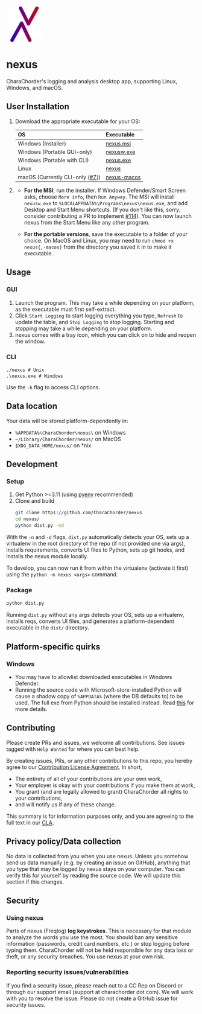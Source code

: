![nexus logo](ui/images/icon.svg)

# nexus

CharaChorder's logging and analysis desktop app, supporting Linux, Windows, and macOS.

## User Installation

1. Download the appropriate executable for your OS:

   | OS                                                                                | Executable                                                                                |
   |-----------------------------------------------------------------------------------|-------------------------------------------------------------------------------------------|
   | Windows (Installer)                                                               | [nexus.msi](https://github.com/CharaChorder/nexus/releases/latest/download/nexus.msi)     |
   | Windows (Portable GUI-only)                                                       | [nexusw.exe](https://github.com/CharaChorder/nexus/releases/latest/download/nexusw.exe)   |
   | Windows (Portable with CLI)                                                       | [nexus.exe](https://github.com/CharaChorder/nexus/releases/latest/download/nexus.exe)     |
   | Linux                                                                             | [nexus](https://github.com/CharaChorder/nexus/releases/latest/download/nexus)             |
   | macOS (Currently CLI-only ([#7](https://github.com/CharaChorder/nexus/issues/7))) | [nexus-macos](https://github.com/CharaChorder/nexus/releases/latest/download/nexus-macos) |

2.
   - **For the MSI**, run the installer. If Windows Defender/Smart Screen asks, choose `More info`, then `Run Anyway`. The MSI
     will install `nexusw.exe` to `%LOCALAPPDATA%\Programs\nexus\nexus.exe`, and add Desktop and
     Start Menu shortcuts. (If you don't like this, sorry; consider contributing a PR to
     implement [#114](https://github.com/CharaChorder/nexus/issues/114)). You can now launch nexus from the Start Menu
     like any other program.

   - **For the portable versions**, save the executable to a folder of your choice. On MacOS and Linux, you may need to
     run `chmod +x nexus{,-macos}` from the directory you saved it in to make it executable.

## Usage

### GUI

1. Launch the program. This may take a while depending on your platform, as the executable must first self-extract.
2. Click `Start Logging` to start logging everything you type, `Refresh` to update the table, and `Stop Logging` to stop
   logging. Starting and stopping may take a while depending on your platform.
3. nexus comes with a tray icon, which you can click on to hide and reopen the window.

### CLI

```
./nexus # Unix
.\nexus.exe # Windows
```

Use the `-h` flag to access CLI options.

## Data location

Your data will be stored platform-dependently in:
- `%APPDATA%\CharaChorder\nexus\` on Windows
- `~/Library/CharaChorder/nexus/` on MacOS
- `$XDG_DATA_HOME/nexus/` on *nix

## Development

### Setup

1. Get Python >=3.11 (using [pyenv](https://github.com/pyenv/pyenv) recommended)
2. Clone and build
    ```sh
    git clone https://github.com/CharaChorder/nexus
    cd nexus/
    python dist.py -nd
    ```

With the `-n` and `-d` flags, `dist.py` automatically detects your OS, sets up a virtualenv in the root directory of the
repo (if not provided one via args), installs requirements, converts UI files to Python, sets up git hooks, and installs
the nexus module locally.

To develop, you can now run it from within the virtualenv (activate it first) using the `python -m nexus <args>`
command.

### Package

```sh
python dist.py
```

Running `dist.py` without any args detects your OS, sets up a virtualenv, installs reqs, converts UI files, and
generates a platform-dependent executable in the `dist/` directory.

## Platform-specific quirks

### Windows

- You may have to allowlist downloaded executables in Windows Defender.
- Running the source code with Microsoft-store-installed Python will cause a shadow copy of `%APPDATA%` (where the DB
  defaults to) to be used. The full exe from Python should be installed instead.
  Read [this](https://docs.python.org/3/using/windows.html#redirection-of-local-data-registry-and-temporary-paths) for
  more details.

## Contributing

Please create PRs and issues, we welcome all contributions. See issues tagged with `Help Wanted` for where you can best
help.

By creating issues, PRs, or any other contributions to this repo, you hereby agree to
our [Contribution License Agreement](Contributing.md). In short,

- The entirety of all of your contributions are your own work,
- Your employer is okay with your contributions if you make them at work,
- You grant (and are legally allowed to grant) CharaChorder all rights to your contributions,
- and will notify us if any of these change.

This summary is for information purposes only, and you are agreeing to the full text in our [CLA](Contributing.md).

## Privacy policy/Data collection

No data is collected from you when you use nexus. Unless you somehow send us data manually (e.g. by creating an issue on
GitHub), anything that you type that may be logged by nexus stays on your computer. You can verify this for yourself by
reading the source code. We will update this section if this changes.

## Security

### Using nexus

Parts of nexus (Freqlog) **log keystrokes**. This is necessary for that module to analyze the words you use the most.
You should ban any sensitive information (passwords, credit card numbers, etc.) or stop logging before typing them.
CharaChorder will not be held responsible for any data loss or theft, or any security breaches. You use nexus at your
own risk.

### Reporting security issues/vulnerabilities

If you find a security issue, please reach out to a CC Rep on Discord or through our support email (support at
charachorder dot com). We will work with you to resolve the issue. Please do not create a GitHub issue for security
issues.
